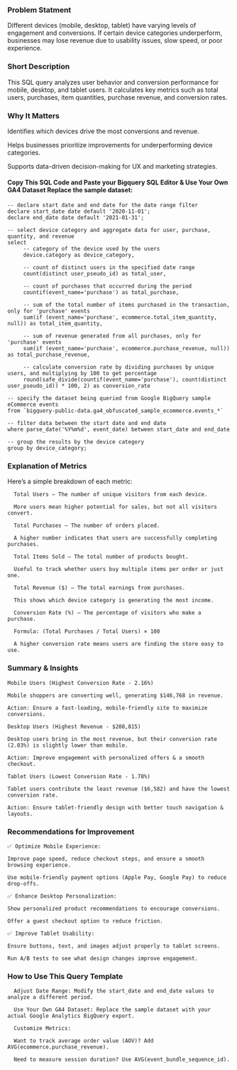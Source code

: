 ### Problem Statment

Different devices (mobile, desktop, tablet) have varying levels of engagement and conversions. If certain device categories underperform, businesses may lose revenue due to usability issues, slow speed, or poor experience.

### Short Description

This SQL query analyzes user behavior and conversion performance for mobile, desktop, and tablet users. It calculates key metrics such as total users, purchases, item quantities, purchase revenue, and conversion rates.

### Why It Matters

Identifies which devices drive the most conversions and revenue.

Helps businesses prioritize improvements for underperforming device categories.

Supports data-driven decision-making for UX and marketing strategies.

#### Copy This SQL Code and Paste your Bigquery SQL Editor & Use Your Own GA4 Dataset Replace the sample dataset:

```
-- declare start date and end date for the date range filter
declare start_date date default '2020-11-01';  
declare end_date date default '2021-01-31';

-- select device category and aggregate data for user, purchase, quantity, and revenue
select  
     -- category of the device used by the users
     device.category as device_category,  
     
     -- count of distinct users in the specified date range
     count(distinct user_pseudo_id) as total_user,  
     
     -- count of purchases that occurred during the period
     countif(event_name='purchase') as total_purchase,  
     
     -- sum of the total number of items purchased in the transaction, only for 'purchase' events
     sum(if (event_name='purchase', ecommerce.total_item_quantity, null)) as total_item_quantity,  
     
     -- sum of revenue generated from all purchases, only for 'purchase' events
     sum(if (event_name='purchase', ecommerce.purchase_revenue, null)) as total_purchase_revenue,   
     
     -- calculate conversion rate by dividing purchases by unique users, and multiplying by 100 to get percentage
     round(safe_divide(countif(event_name='purchase'), count(distinct user_pseudo_id)) * 100, 2) as conversion_rate  
     
-- specify the dataset being queried from Google BigQuery sample eCommerce events
from `bigquery-public-data.ga4_obfuscated_sample_ecommerce.events_*`  

-- filter data between the start date and end date
where parse_date('%Y%m%d', event_date) between start_date and end_date  

-- group the results by the device category
group by device_category;

```

### Explanation of Metrics 

Here’s a simple breakdown of each metric:

      Total Users – The number of unique visitors from each device.
      
      More users mean higher potential for sales, but not all visitors convert.
      
      Total Purchases – The number of orders placed.
      
      A higher number indicates that users are successfully completing purchases.
      
      Total Items Sold – The total number of products bought.
      
      Useful to track whether users buy multiple items per order or just one.
      
      Total Revenue ($) – The total earnings from purchases.
      
      This shows which device category is generating the most income.
      
      Conversion Rate (%) – The percentage of visitors who make a purchase.
      
      Formula: (Total Purchases / Total Users) × 100
      
      A higher conversion rate means users are finding the store easy to use.

### Summary & Insights

    Mobile Users (Highest Conversion Rate - 2.16%)
    
    Mobile shoppers are converting well, generating $146,768 in revenue.
    
    Action: Ensure a fast-loading, mobile-friendly site to maximize conversions.
    
    Desktop Users (Highest Revenue - $208,815)
    
    Desktop users bring in the most revenue, but their conversion rate (2.03%) is slightly lower than mobile.
    
    Action: Improve engagement with personalized offers & a smooth checkout.
    
    Tablet Users (Lowest Conversion Rate - 1.78%)
    
    Tablet users contribute the least revenue ($6,582) and have the lowest conversion rate.
    
    Action: Ensure tablet-friendly design with better touch navigation & layouts.

### Recommendations for Improvement

    ✅ Optimize Mobile Experience:
    
    Improve page speed, reduce checkout steps, and ensure a smooth browsing experience.
    
    Use mobile-friendly payment options (Apple Pay, Google Pay) to reduce drop-offs.
    
    ✅ Enhance Desktop Personalization:
    
    Show personalized product recommendations to encourage conversions.
    
    Offer a guest checkout option to reduce friction.
    
    ✅ Improve Tablet Usability:
    
    Ensure buttons, text, and images adjust properly to tablet screens.
    
    Run A/B tests to see what design changes improve engagement.

### How to Use This Query Template

      Adjust Date Range: Modify the start_date and end_date values to analyze a different period.
      
      Use Your Own GA4 Dataset: Replace the sample dataset with your actual Google Analytics BigQuery export.
      
      Customize Metrics:
      
      Want to track average order value (AOV)? Add AVG(ecommerce.purchase_revenue).
      
      Need to measure session duration? Use AVG(event_bundle_sequence_id).

